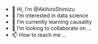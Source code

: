 - 👋 Hi, I’m @AkihiroShimizu
- 👀 I’m interested in data science
- 🌱 I’m currently learning causality
- 💞️ I’m looking to collaborate on ...
- 📫 How to reach me ...

<!---
AkihiroShimizu/AkihiroShimizu is a ✨ special ✨ repository because its `README.md` (this file) appears on your GitHub profile.
You can click the Preview link to take a look at your changes.
--->
